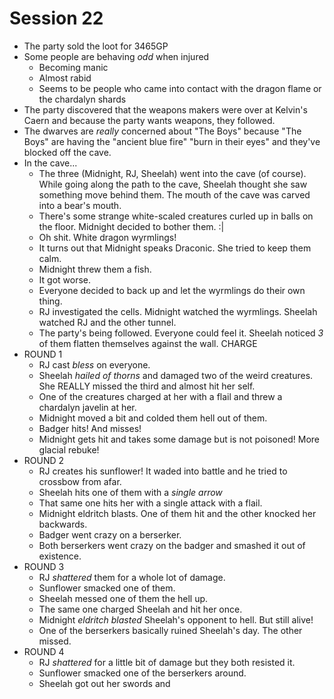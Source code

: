 # Session 22
* The party sold the loot for 3465GP
* Some people are behaving _odd_ when injured
	* Becoming manic
	* Almost rabid
	* Seems to be people who came into contact with the dragon flame or the chardalyn shards
* The party discovered that the weapons makers were over at Kelvin's Caern and because the party wants weapons, they followed.
* The dwarves are _really_ concerned about "The Boys" because  "The Boys" are having the "ancient blue fire" "burn in their eyes" and they've blocked off the cave.
* In the cave...
	* The three (Midnight, RJ, Sheelah) went into the cave (of course). While going along the path to the cave, Sheelah thought she saw something move behind them. The mouth of the cave was carved into a bear's mouth.
	* There's some strange white-scaled creatures curled up in balls on the floor. Midnight decided to bother them. :|
	* Oh shit. White dragon wyrmlings!
	* It turns out that Midnight speaks Draconic. She tried to keep them calm.
	* Midnight threw them a fish.
	* It got worse.
	* Everyone decided to back up and let the wyrmlings do their own thing.
	* RJ investigated the cells. Midnight watched the wyrmlings. Sheelah watched RJ and the other tunnel.
	* The party's being followed. Everyone could feel it. Sheelah noticed _3_ of them flatten themselves against the wall. CHARGE
* ROUND 1
	* RJ cast _bless_ on everyone.
	* Sheelah _hailed of thorns_ and damaged two of the weird creatures. She REALLY missed the third and almost hit her self.
	* One of the creatures charged at her with a flail and threw a chardalyn javelin at her.
	* Midnight moved a bit and colded them hell out of them.
	* Badger hits! And misses!
	* Midnight gets hit and takes some damage but is not poisoned! More glacial rebuke!
* ROUND 2
	* RJ creates his sunflower! It waded into battle and he tried to crossbow from afar.
	* Sheelah hits one of them with a _single arrow_
	* That same one hits her with a single attack with a flail.
	* Midnight eldritch blasts. One of them hit and the other knocked her backwards.
	* Badger went crazy on a berserker.
	* Both berserkers went crazy on the badger and smashed it out of existence.
* ROUND 3
	* RJ _shattered_ them for a whole lot of damage.
	* Sunflower smacked one of them.
	* Sheelah messed one of them the hell up.
	* The same one charged Sheelah and hit her once.
	* Midnight _eldritch blasted_ Sheelah's opponent to hell. But still alive!
	* One of the berserkers basically ruined Sheelah's day. The other missed.
* ROUND 4
	* RJ _shattered_ for a little bit of damage but they both resisted it.
	* Sunflower smacked one of the berserkers around.
	* Sheelah got out her swords and 
<!--stackedit_data:
eyJoaXN0b3J5IjpbLTExMDk0MTE3MzEsNDY2Njc5NDM3LDg2MT
ExMzI4MSw0Mjc2NjYzMDksMTY4NDQ0NTkyOSwtOTE1MjA5NTU5
LC0xMjIyMzAxMDUsLTQzMjc4MjQ2Miw0MTQwMDE1MjgsLTIxMT
U4NTAzOTNdfQ==
-->